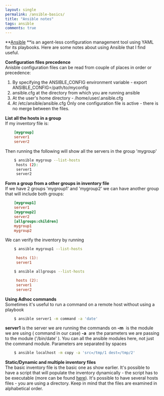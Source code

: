 ```yaml
---
layout: single
permalink: /ansible-basics/
title: "Ansible notes"
tags: ansible
comments: true
---
```

**[Ansible](https://www.ansible.com/)&nbsp;**is an agent-less configuration management tool using YAML for its playbooks. 
Here are some notes about using Ansible that I find useful.  

**Configuration files precedence**  
Anisble configuration files can be read from couple of places in order or precedence:  
1. By specifying the ANSIBLE\_CONFIG environment variable - export ANSIBLE\_CONFIG=/path/to/myconfig
2. ansible.cfg at the directory from which you are running ansible
3. At the user's home directory - /home/user/.ansible.cfg
4. At /etc/ansible/ansible.cfg Only one configuration file is active - there is no merge between the files.

**List all the hosts in a group**  
If my inventory file is:  
``` ini
    [mygroup]
    server1
    server2
```
Then running the following will show all the servers in the group 'mygroup'  
```bash
    $ ansible mygroup --list-hosts
     hosts (2):
     server1
     server2
```
**Form a group from a other groups in inventory file**  
If we have 2 groups 'mygroup1' and 'mygroup2' we can have another group that will include both groups:
```ini
    [mygroup1]
    server1
    [mygroup2]
    server2
    [allgroups:children]
    mygroup1
    mygroup2
```
We can verify the inventory by running
```bash
    $ ansible mygroup1 --list-hosts
```
```ini
     hosts (1):
     server1
```    
```bash    
    $ ansible allgroups --list-hosts
```
```ini
     hosts (2):
     server1
     server2
```
**Using Adhoc commands**  
Sometimes it's useful to run a command on a remote host without using a playbook
```bash
    $ ansible server1 -m command -a 'date'
```
**server1** is the server we are running the commands on 
**-m** &nbsp;is the module we are using ( command in our case)
**-a** &nbsp;are the parameters we are passing to the module ('/bin/date' ).
You can all the ansible modules here, not just the command module.
Parameters are separated by spaces

```bash
    $ ansible localhost -m copy -a 'src=/tmp/1 dest=/tmp/2'
```

**Static/Dynamic and multiple inventory files**  
The basic inventory file is the basic one as show earlier. It's possible to have a script that will populate the inventory dynamically - the script has to be executable (more can be found [here](http://docs.ansible.com/ansible/intro_dynamic_inventory.html)). It's possible to have several hosts files - you are using a directory. Keep in mind that the files are examined in alphabetical order. &nbsp; &nbsp; &nbsp;
